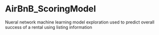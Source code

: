 # AirBnB_ScoringModel
Nueral network machine learning model exploration used to predict overall success of a rental using listing information

